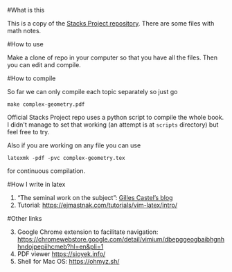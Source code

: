#What is this

This is a copy of the [Stacks Project repository](https://github.com/stacks/stacks-project).
There are some files with math notes.

#How to use

Make a clone of repo in your computer so that you have all the files. Then you can edit and compile.

#How to compile

So far we can only compile each topic separately so just go

``make complex-geometry.pdf``

Official Stacks Project repo uses a python script to compile the whole book. I didn't manage to set that working (an attempt is at ``scripts`` directory) but feel free to try.

Also if you are working on any file you can use 

``latexmk -pdf -pvc complex-geometry.tex``

for continuous compilation.



#How I write in latex

1. “The seminal work on the subject”: [Gilles Castel’s blog](https://castel.dev/post/lecture-notes-1/)
2. Tutorial: https://ejmastnak.com/tutorials/vim-latex/intro/

#Other links

3. Google Chrome extension to facilitate navigation: https://chromewebstore.google.com/detail/vimium/dbepggeogbaibhgnhhndojpepiihcmeb?hl=en&pli=1
4. PDF viewer https://sioyek.info/
5. Shell for Mac OS: https://ohmyz.sh/
